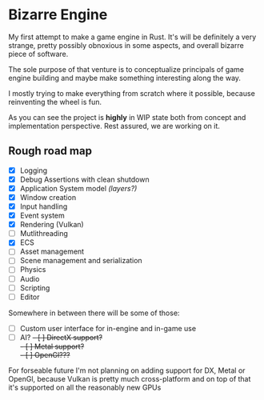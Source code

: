 # Bizarre Engine #

My first attempt to make a game engine in Rust. It's will be definitely a very
strange, pretty possibly obnoxious in some aspects, and overall bizarre piece of
software.

The sole purpose of that venture is to conceptualize principals of game engine
building and maybe make something interesting along the way.

I mostly trying to make everything from scratch where it possible, because
reinventing the wheel is fun.

As you can see the project is **highly** in WIP state both from concept and
implementation perspective. Rest assured, we are working on it.

## Rough road map ##

- [x] Logging
- [x] Debug Assertions with clean shutdown
- [x] Application System model *(layers?)*
- [x] Window creation
- [x] Input handling
- [x] Event system
- [x] Rendering (Vulkan)
- [ ] Mutlithreading
- [x] ECS
- [ ] Asset management
- [ ] Scene management and serialization
- [ ] Physics
- [ ] Audio
- [ ] Scripting
- [ ] Editor

Somewhere in between there will be some of those:

- [ ] Custom user interface for in-engine and in-game use
- [ ] AI?
~~- [ ] DirectX support?~~  
~~- [ ] Metal support?~~  
~~- [ ] OpenGl???~~  

For forseable future I'm not planning on adding support for DX, Metal or OpenGl,
because Vulkan is pretty much cross-platform and on top of that it's supported
on all the reasonably new GPUs
